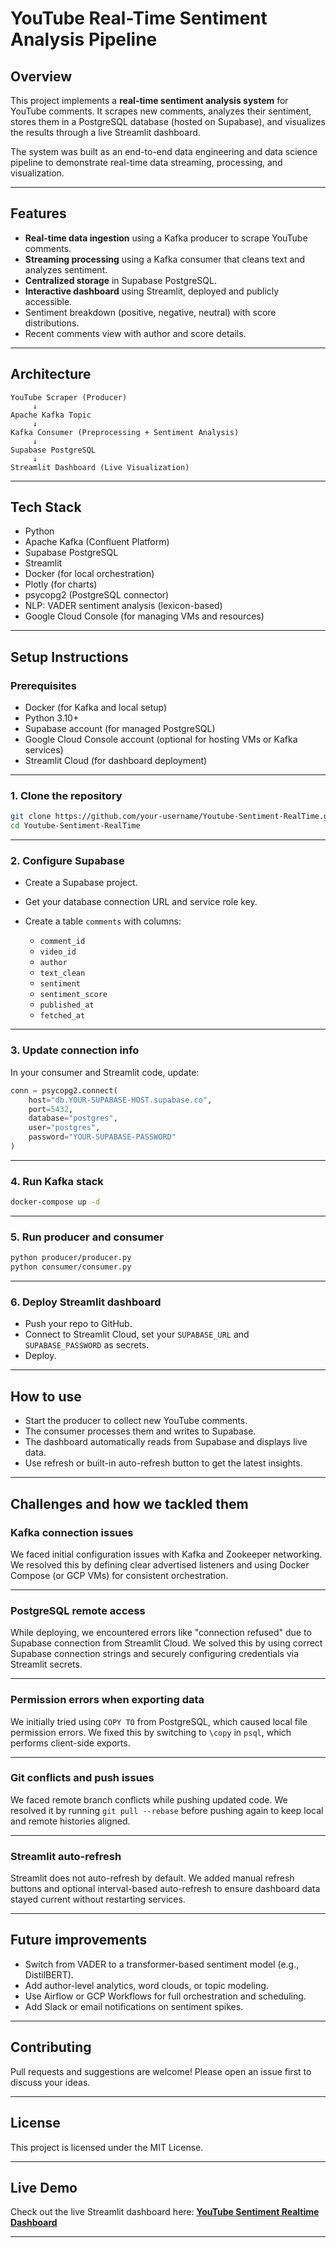 
# YouTube Real-Time Sentiment Analysis Pipeline

## Overview

This project implements a **real-time sentiment analysis system** for YouTube comments. It scrapes new comments, analyzes their sentiment, stores them in a PostgreSQL database (hosted on Supabase), and visualizes the results through a live Streamlit dashboard.

The system was built as an end-to-end data engineering and data science pipeline to demonstrate real-time data streaming, processing, and visualization.

---

## Features

* **Real-time data ingestion** using a Kafka producer to scrape YouTube comments.
* **Streaming processing** using a Kafka consumer that cleans text and analyzes sentiment.
* **Centralized storage** in Supabase PostgreSQL.
* **Interactive dashboard** using Streamlit, deployed and publicly accessible.
* Sentiment breakdown (positive, negative, neutral) with score distributions.
* Recent comments view with author and score details.

---

## Architecture

```
YouTube Scraper (Producer)
     ↓
Apache Kafka Topic
     ↓
Kafka Consumer (Preprocessing + Sentiment Analysis)
     ↓
Supabase PostgreSQL
     ↓
Streamlit Dashboard (Live Visualization)
```

---

## Tech Stack

* Python
* Apache Kafka (Confluent Platform)
* Supabase PostgreSQL
* Streamlit
* Docker (for local orchestration)
* Plotly (for charts)
* psycopg2 (PostgreSQL connector)
* NLP: VADER sentiment analysis (lexicon-based)
* Google Cloud Console (for managing VMs and resources)

---

## Setup Instructions

### Prerequisites

* Docker (for Kafka and local setup)
* Python 3.10+
* Supabase account (for managed PostgreSQL)
* Google Cloud Console account (optional for hosting VMs or Kafka services)
* Streamlit Cloud (for dashboard deployment)

---

### 1. Clone the repository

```bash
git clone https://github.com/your-username/Youtube-Sentiment-RealTime.git
cd Youtube-Sentiment-RealTime
```

---

### 2. Configure Supabase

* Create a Supabase project.
* Get your database connection URL and service role key.
* Create a table `comments` with columns:

  * `comment_id`
  * `video_id`
  * `author`
  * `text_clean`
  * `sentiment`
  * `sentiment_score`
  * `published_at`
  * `fetched_at`

---

### 3. Update connection info

In your consumer and Streamlit code, update:

```python
conn = psycopg2.connect(
    host="db.YOUR-SUPABASE-HOST.supabase.co",
    port=5432,
    database="postgres",
    user="postgres",
    password="YOUR-SUPABASE-PASSWORD"
)
```

---

### 4. Run Kafka stack

```bash
docker-compose up -d
```

---

### 5. Run producer and consumer

```bash
python producer/producer.py
python consumer/consumer.py
```

---

### 6. Deploy Streamlit dashboard

* Push your repo to GitHub.
* Connect to Streamlit Cloud, set your `SUPABASE_URL` and `SUPABASE_PASSWORD` as secrets.
* Deploy.

---

## How to use

* Start the producer to collect new YouTube comments.
* The consumer processes them and writes to Supabase.
* The dashboard automatically reads from Supabase and displays live data.
* Use refresh or built-in auto-refresh button to get the latest insights.

---


## Challenges and how we tackled them

### Kafka connection issues

We faced initial configuration issues with Kafka and Zookeeper networking. We resolved this by defining clear advertised listeners and using Docker Compose (or GCP VMs) for consistent orchestration.

---

### PostgreSQL remote access

While deploying, we encountered errors like "connection refused" due to Supabase connection from Streamlit Cloud. We solved this by using correct Supabase connection strings and securely configuring credentials via Streamlit secrets.

---

### Permission errors when exporting data

We initially tried using `COPY TO` from PostgreSQL, which caused local file permission errors. We fixed this by switching to `\copy` in `psql`, which performs client-side exports.

---

### Git conflicts and push issues

We faced remote branch conflicts while pushing updated code. We resolved it by running `git pull --rebase` before pushing again to keep local and remote histories aligned.

---

### Streamlit auto-refresh

Streamlit does not auto-refresh by default. We added manual refresh buttons and optional interval-based auto-refresh to ensure dashboard data stayed current without restarting services.

---

## Future improvements

* Switch from VADER to a transformer-based sentiment model (e.g., DistilBERT).
* Add author-level analytics, word clouds, or topic modeling.
* Use Airflow or GCP Workflows for full orchestration and scheduling.
* Add Slack or email notifications on sentiment spikes.

---

## Contributing

Pull requests and suggestions are welcome! Please open an issue first to discuss your ideas.

---

## License

This project is licensed under the MIT License.

---

## Live Demo

Check out the live Streamlit dashboard here:
**[YouTube Sentiment Realtime Dashboard](https://youtube-sentiment-realtime-em3x63btnlrovliiwskq8x.streamlit.app)**

---

